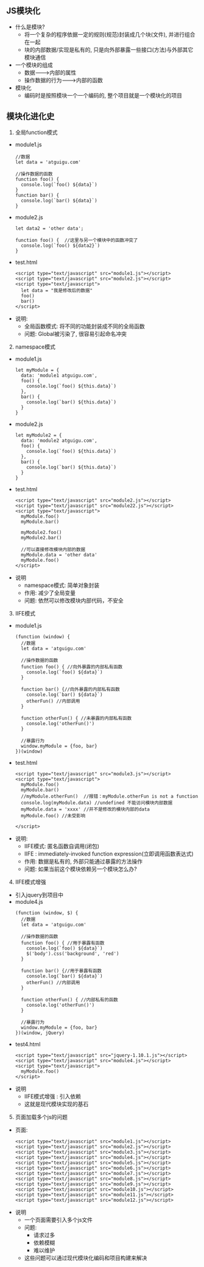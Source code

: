 ## JS模块化
* 什么是模块?
  * 将一个复杂的程序依据一定的规则(规范)封装成几个块(文件), 并进行组合在一起
  * 块的内部数据/实现是私有的, 只是向外部暴露一些接口(方法)与外部其它模块通信
* 一个模块的组成
  * 数据--->内部的属性
  * 操作数据的行为--->内部的函数
* 模块化
  * 编码时是按照模块一个一个编码的, 整个项目就是一个模块化的项目

## 模块化进化史
1. 全局function模式
  * module1.js
    ```
    //数据
    let data = 'atguigu.com'
    
    //操作数据的函数
    function foo() {
      console.log(`foo() ${data}`)
    }
    function bar() {
      console.log(`bar() ${data}`)
    }
    ```
  * module2.js
    ```
    let data2 = 'other data';
    
    function foo() {  //这里与另一个模块中的函数冲突了
      console.log(`foo() ${data2}`)
    }
    ```
  * test.html
    ```
    <script type="text/javascript" src="module1.js"></script>
    <script type="text/javascript" src="module2.js"></script>
    <script type="text/javascript">
      let data = "我是修改后的数据"
      foo()
      bar()
    </script>
    ```
   * 说明:
      * 全局函数模式: 将不同的功能封装成不同的全局函数
      * 问题: Global被污染了, 很容易引起命名冲突
2. namespace模式
  * module1.js
    ```
    let myModule = {
      data: 'module1 atguigu.com',
      foo() {
        console.log(`foo() ${this.data}`)
      },
      bar() {
        console.log(`bar() ${this.data}`)
      }
    }
    ```
  * module2.js
    ```
    let myModule2 = {
      data: 'module2 atguigu.com',
      foo() {
        console.log(`foo() ${this.data}`)
      },
      bar() {
        console.log(`bar() ${this.data}`)
      }
    }
    ```
  * test.html
    ```
    <script type="text/javascript" src="module2.js"></script>
    <script type="text/javascript" src="module22.js"></script>
    <script type="text/javascript">
      myModule.foo()
      myModule.bar()
    
      myModule2.foo()
      myModule2.bar()

      //可以直接修改模块内部的数据
      myModule.data = 'other data' 
      myModule.foo()
    </script>
    ```
  * 说明
    * namespace模式: 简单对象封装
    * 作用: 减少了全局变量
    * 问题: 依然可以修改模块内部代码，不安全
3. IIFE模式
  * module1.js
    ```
    (function (window) {
      //数据
      let data = 'atguigu.com'
    
      //操作数据的函数
      function foo() { //向外暴露的内部私有函数
        console.log(`foo() ${data}`)
      }
    
      function bar() {//向外暴露的内部私有函数
        console.log(`bar() ${data}`)
        otherFun() //内部调用
      }
    
      function otherFun() { //未暴露的内部私有函数
        console.log('otherFun()')
      }
    
      //暴露行为
      window.myModule = {foo, bar}
    })(window)
    ```
  * test.html
    ```
    <script type="text/javascript" src="module3.js"></script>
    <script type="text/javascript">
      myModule.foo()
      myModule.bar()
      //myModule.otherFun()  //报错：myModule.otherFun is not a function
      console.log(myModule.data) //undefined 不能访问模块内部数据
      myModule.data = 'xxxx' //并不是修改的模块内部的data
      myModule.foo() //未受影响
    
    </script>
    ```
  * 说明:
    * IIFE模式: 匿名函数自调用(闭包)
    * IIFE : immediately-invoked function expression(立即调用函数表达式)
    * 作用: 数据是私有的, 外部只能通过暴露的方法操作
    * 问题: 如果当前这个模块依赖另一个模块怎么办?
4. IIFE模式增强
  * 引入jquery到项目中
  * module4.js
    ```
    (function (window, $) {
      //数据
      let data = 'atguigu.com'
    
      //操作数据的函数
      function foo() { //用于暴露有函数
        console.log(`foo() ${data}`)
        $('body').css('background', 'red')
      }
    
      function bar() {//用于暴露有函数
        console.log(`bar() ${data}`)
        otherFun() //内部调用
      }
    
      function otherFun() { //内部私有的函数
        console.log('otherFun()')
      }
    
      //暴露行为
      window.myModule = {foo, bar}
    })(window, jQuery)
    ``` 
  * test4.html
    ```
    <script type="text/javascript" src="jquery-1.10.1.js"></script>
    <script type="text/javascript" src="module4.js"></script>
    <script type="text/javascript">
      myModule.foo()
    </script>
    ```
  * 说明
    * IIFE模式增强 : 引入依赖
    * 这就是现代模块实现的基石
      
5. 页面加载多个js的问题
  * 页面:
    ```
    <script type="text/javascript" src="module1.js"></script>
    <script type="text/javascript" src="module2.js"></script>
    <script type="text/javascript" src="module3.js"></script>
    <script type="text/javascript" src="module4.js"></script>
    <script type="text/javascript" src="module5.js"></script>
    <script type="text/javascript" src="module6.js"></script>
    <script type="text/javascript" src="module7.js"></script>
    <script type="text/javascript" src="module8.js"></script>
    <script type="text/javascript" src="module9.js"></script>
    <script type="text/javascript" src="module10.js"></script>
    <script type="text/javascript" src="module11.js"></script>
    <script type="text/javascript" src="module12.js"></script>
    ```
  * 说明
    * 一个页面需要引入多个js文件
    * 问题:
        * 请求过多
        * 依赖模糊
        * 难以维护
    * 这些问题可以通过现代模块化编码和项目构建来解决